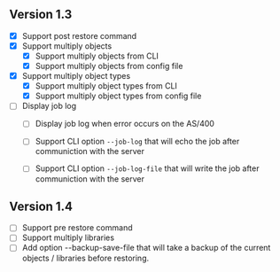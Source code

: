 ## Version 1.3
- [x] Support post restore command
- [x] Support multiply objects
   - [x] Support multiply objects from CLI
   - [x] Support multiply objects from config file
- [x] Support multiply object types
   - [x] Support multiply object types from CLI
   - [x] Support multiply object types from config file
- [ ] Display job log
   - [ ] Display job log when error occurs on the AS/400
   - [ ] Support CLI option `--job-log` that will echo the job after communiction with the server
   - [ ] Support CLI option `--job-log-file` that will write the job after communiction with the server


## Version 1.4
- [ ] Support pre restore command
- [ ] Support multiply libraries
- [ ] Add option --backup-save-file that will take a backup of the current objects / libraries before restoring.
